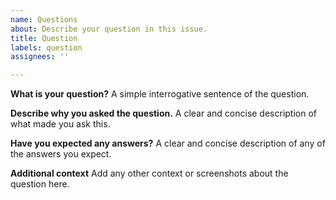 ```yaml
---
name: Questions
about: Describe your question in this issue.
title: Question
labels: question
assignees: ''

---
```


**What is your question?**
A simple interrogative sentence of the question.

**Describe why you asked the question.**
A clear and concise description of what made you ask this.

**Have you expected any answers?**
A clear and concise description of any of the answers you expect.

**Additional context**
Add any other context or screenshots about the question here.

